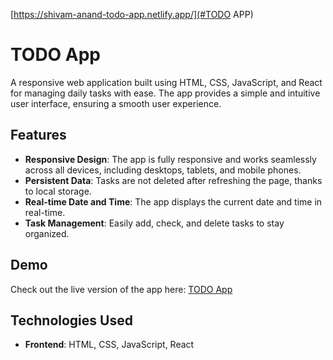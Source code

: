 [https://shivam-anand-todo-app.netlify.app/](#TODO APP)

# TODO App

A responsive web application built using HTML, CSS, JavaScript, and React for managing daily tasks with ease. The app provides a simple and intuitive user interface, ensuring a smooth user experience.

## Features

- **Responsive Design**: The app is fully responsive and works seamlessly across all devices, including desktops, tablets, and mobile phones.
- **Persistent Data**: Tasks are not deleted after refreshing the page, thanks to local storage.
- **Real-time Date and Time**: The app displays the current date and time in real-time.
- **Task Management**: Easily add, check, and delete tasks to stay organized.

## Demo

Check out the live version of the app here: [TODO App](https://shivam-anand-todo-app.netlify.app/)

## Technologies Used

- **Frontend**: HTML, CSS, JavaScript, React

